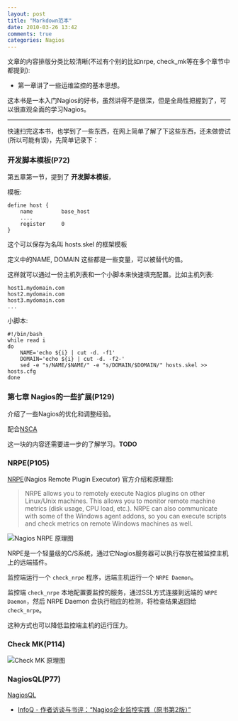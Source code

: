 ```yaml
---
layout: post
title: "Markdown范本"
date: 2010-03-26 13:42
comments: true
categories: Nagios
---
```


<!-- more -->


文章的内容排版分类比较清晰(不过有个别的比如nrpe, check\_mk等在多个章节中都提到):

* 第一章讲了一些运维监控的基本思想。


这本书是一本入门Nagios的好书，虽然讲得不是很深，但是全局性把握到了，可以很直观全面的学习Nagios。


---

快速扫完这本书，也学到了一些东西，在网上简单了解了下这些东西，还未做尝试(所以可能有误)，先简单记录下：

### 开发脚本模板(P72) ###

第五章第一节，提到了 **开发脚本模板**，

模板:

	define host {
		name         base_host
		....
		register     0
	}



这个可以保存为名叫 hosts.skel 的框架模板

定义中的NAME, DOMAIN 这些都是一些变量，可以被替代的值。

这样就可以通过一份主机列表和一个小脚本来快速填充配置。比如主机列表:

	host1.mydomain.com
	host2.mydomain.com
	host3.mydomain.com
	...

小脚本:

	#!/bin/bash
	while read i
	do
		NAME='echo ${i} | cut -d. -f1'
		DOMAIN='echo ${i} | cut -d. -f2-'
		sed -e "s/NAME/$NAME/" -e "s/DOMAIN/$DOMAIN/" hosts.skel >> hosts.cfg
	done

### 第七章 Nagios的一些扩展(P129) ###

介绍了一些Nagios的优化和调整经验。

配合[NSCA](http://exchange.nagios.org/directory/Addons/Passive-Checks/NSCA--2D-Nagios-Service-Check-Acceptor/details)


这一块的内容还需要进一步的了解学习。**TODO**

### NRPE(P105) ###

[NRPE](http://exchange.nagios.org/directory/Addons/Monitoring-Agents/NRPE--2D-Nagios-Remote-Plugin-Executor/details)(Nagios Remote Plugin Executor) 官方介绍和原理图:

> NRPE allows you to remotely execute Nagios plugins on other Linux/Unix machines. This allows you to monitor remote machine metrics (disk usage, CPU load, etc.). NRPE can also communicate with some of the Windows agent addons, so you can execute scripts and check metrics on remote Windows machines as well.

![Nagios NRPE 原理图](http://tankywoo-wb.b0.upaiyun.com/nagios_nrpe.png)

NRPE是一个轻量级的C/S系统，通过它Nagios服务器可以执行存放在被监控主机上的远端插件。

监控端运行一个 `check_nrpe` 程序，远端主机运行一个 `NRPE Daemon`。

监控端 `check_nrpe` 本地配置要监控的服务，通过SSL方式连接到远端的 `NRPE Daemon`，然后 NRPE Daemon 会执行相应的检测，将检查结果返回给`check_nrpe`。

这种方式也可以降低监控端主机的运行压力。

### Check MK(P114) ###

![Check MK 原理图](http://tankywoo-wb.b0.upaiyun.com/nagios_check_mk.png)



### NagiosQL(P77) ###

[NagiosQL](http://www.nagiosql.org/) 

* [InfoQ - 作者访谈与书评：“Nagios企业监控实践（原书第2版）”](http://www.infoq.com/cn/articles/building-nagios-monitoring-infrastructure-review)
